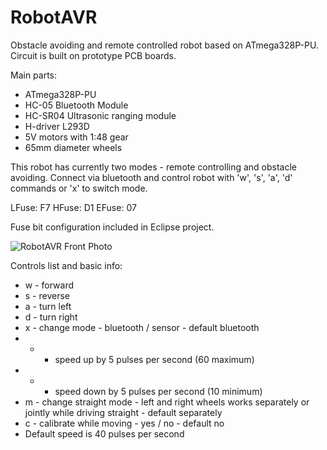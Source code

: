 # RobotAVR
Obstacle avoiding and remote controlled robot based on ATmega328P-PU. Circuit is built on prototype PCB boards.

Main parts:
* ATmega328P-PU
* HC-05 Bluetooth Module
* HC-SR04 Ultrasonic ranging module
* H-driver L293D
* 5V motors with 1:48 gear
* 65mm diameter wheels

This robot has currently two modes - remote controlling and obstacle avoiding.
Connect via bluetooth and control robot with 'w', 's', 'a', 'd' commands or 'x' to switch mode.

LFuse: F7
HFuse: D1
EFuse: 07

Fuse bit configuration included in Eclipse project.

![RobotAVR Front Photo](//szymonkatra.github.io/images/project/robotavr/photo_1.JPG)

Controls list and basic info:
* w - forward
* s - reverse
* a - turn left
* d - turn right
* x - change mode - bluetooth / sensor - default bluetooth
* + - speed up by 5 pulses per second (60 maximum)
* - - speed down by 5 pulses per second (10 minimum)
* m - change straight mode - left and right wheels works separately or jointly while driving straight - default separately
* c - calibrate while moving - yes / no - default no
* Default speed is 40 pulses per second